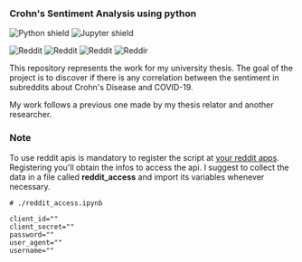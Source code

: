 ### Crohn's Sentiment Analysis using python

![Python shield](https://img.shields.io/badge/-Python-yellow?logo=Python)
![Jupyter shield](https://img.shields.io/badge/-Jupyter-white?logo=Jupyter)


![Reddit](https://img.shields.io/reddit/subreddit-subscribers/CrohnsDisease?style=social)
![Reddit](https://img.shields.io/reddit/subreddit-subscribers/ibd?style=social)
![Reddit](https://img.shields.io/reddit/subreddit-subscribers/IBS?style=social)
![Reddir](https://img.shields.io/reddit/subreddit-subscribers/UlcerativeColitis?style=social)



This repository represents the work for my university thesis.
The goal of the project is to discover if there is any correlation between the sentiment in subreddits about Crohn's Disease and COVID-19.

My work follows a previous one made by my thesis relator and another researcher.

### Note

To use reddit apis is mandatory to register the script at [your reddit apps](https://reddit.com/prefs/apps). Registering you'll obtain the infos to access the api.
I suggest to collect the data in a file called **reddit_access** and import its variables whenever necessary.


```
# ./reddit_access.ipynb

client_id=""
client_secret=""
password=""
user_agent=""
username=""
```
